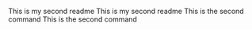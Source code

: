 This is my second readme
This is my second readme
This is the second command
This is the second command
